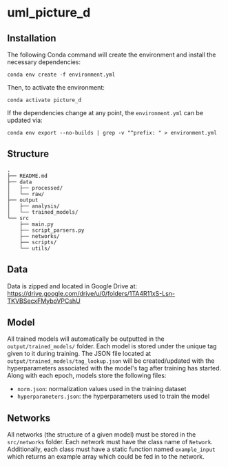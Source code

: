 # uml_picture_d

## Installation

The following Conda command will create the environment and install the necessary dependencies:

    conda env create -f environment.yml 

Then, to activate the environment:

    conda activate picture_d

If the dependencies change at any point, the `environment.yml` can be updated via:

    conda env export --no-builds | grep -v "^prefix: " > environment.yml

## Structure

    .
    ├── README.md
    ├── data
    │   ├── processed/
    │   └── raw/
    ├── output
    │   ├── analysis/
    │   └── trained_models/
    └── src
        ├── main.py
        ├── script_parsers.py
        ├── networks/
        ├── scripts/
        └── utils/

## Data

Data is zipped and located in Google Drive at:
https://drive.google.com/drive/u/0/folders/1TA4R11xS-Lsn-TKVBSecxFMyboVPCshU

## Model

All trained models will automatically be outputted in the `output/trained_models/` folder.
Each model is stored under the unique tag given to it during training.
The JSON file located at `output/trained_models/tag_lookup.json` will be created/updated with the hyperparameters associated with the model's tag after training has started.
Along with each epoch, models store the following files:

- `norm.json`: normalization values used in the training dataset
- `hyperparameters.json`: the hyperparameters used to train the model

## Networks

All networks (the structure of a given model) must be stored in the `src/networks` folder.
Each network must have the class name of `Network`.
Additionally, each class must have a static function named `example_input` which returns an example array which could be fed in to the network.
